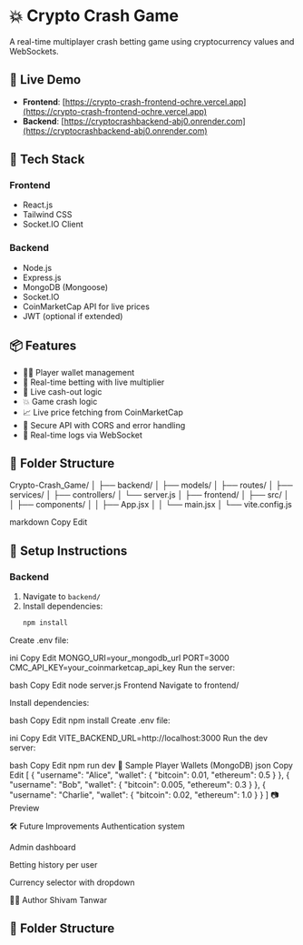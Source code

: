 # 💥 Crypto Crash Game

A real-time multiplayer crash betting game using cryptocurrency values and WebSockets.

## 🚀 Live Demo

- **Frontend**: [https://crypto-crash-frontend-ochre.vercel.app](https://crypto-crash-frontend-ochre.vercel.app)
- **Backend**: [https://cryptocrashbackend-abj0.onrender.com](https://cryptocrashbackend-abj0.onrender.com)

## 🧠 Tech Stack

### Frontend
- React.js
- Tailwind CSS
- Socket.IO Client

### Backend
- Node.js
- Express.js
- MongoDB (Mongoose)
- Socket.IO
- CoinMarketCap API for live prices
- JWT (optional if extended)

## 📦 Features

- 🧑‍💻 Player wallet management
- 🎯 Real-time betting with live multiplier
- 💸 Live cash-out logic
- 💥 Game crash logic
- 📈 Live price fetching from CoinMarketCap
- 🔐 Secure API with CORS and error handling
- 📡 Real-time logs via WebSocket


## 📁 Folder Structure

  Crypto-Crash_Game/
│
├── backend/
│ ├── models/
│ ├── routes/
│ ├── services/
│ ├── controllers/
│ └── server.js
│
├── frontend/
│ ├── src/
│ │ ├── components/
│ │ ├── App.jsx
│ │ └── main.jsx
│ └── vite.config.js

markdown
Copy
Edit

## 🔧 Setup Instructions

### Backend

1. Navigate to `backend/`
2. Install dependencies:
   ```bash
   npm install
Create .env file:

ini
Copy
Edit
MONGO_URI=your_mongodb_url
PORT=3000
CMC_API_KEY=your_coinmarketcap_api_key
Run the server:

bash
Copy
Edit
node server.js
Frontend
Navigate to frontend/

Install dependencies:

bash
Copy
Edit
npm install
Create .env file:

ini
Copy
Edit
VITE_BACKEND_URL=http://localhost:3000
Run the dev server:

bash
Copy
Edit
npm run dev
🧪 Sample Player Wallets (MongoDB)
json
Copy
Edit
[
  { "username": "Alice", "wallet": { "bitcoin": 0.01, "ethereum": 0.5 } },
  { "username": "Bob", "wallet": { "bitcoin": 0.005, "ethereum": 0.3 } },
  { "username": "Charlie", "wallet": { "bitcoin": 0.02, "ethereum": 1.0 } }
]
📷 Preview

🛠 Future Improvements
Authentication system

Admin dashboard

Betting history per user

Currency selector with dropdown

🧑‍💻 Author
Shivam Tanwar

## 📁 Folder Structure

